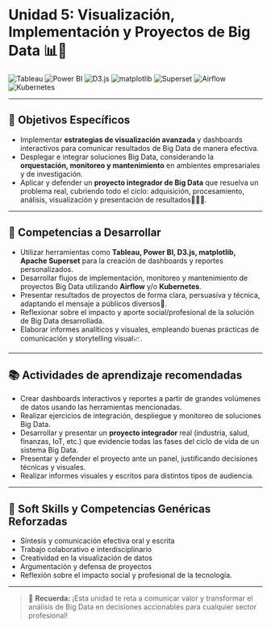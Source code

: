 
# Unidad 5: Visualización, Implementación y Proyectos de Big Data 📊🚀

![Tableau](https://img.shields.io/badge/Tableau-E97627?logo=tableau&logoColor=white)
![Power BI](https://img.shields.io/badge/Power%20BI-F2C811?logo=powerbi&logoColor=black)
![D3.js](https://img.shields.io/badge/D3.js-F9A03C?logo=d3dotjs&logoColor=white)
![matplotlib](https://img.shields.io/badge/matplotlib-006699?logo=python&logoColor=white)
![Superset](https://img.shields.io/badge/Superset-1A73E8?logo=apacheairflow&logoColor=white)
![Airflow](https://img.shields.io/badge/Airflow-017CEE?logo=apacheairflow&logoColor=white)
![Kubernetes](https://img.shields.io/badge/Kubernetes-326CE5?logo=kubernetes&logoColor=white)

---

## 🎯 Objetivos Específicos

- Implementar **estrategias de visualización avanzada** y dashboards interactivos para comunicar resultados de Big Data de manera efectiva.
- Desplegar e integrar soluciones Big Data, considerando la **orquestación, monitoreo y mantenimiento** en ambientes empresariales y de investigación.
- Aplicar y defender un **proyecto integrador de Big Data** que resuelva un problema real, cubriendo todo el ciclo: adquisición, procesamiento, análisis, visualización y presentación de resultados👩‍💻📝.

---

## 🏅 Competencias a Desarrollar

- Utilizar herramientas como **Tableau, Power BI, D3.js, matplotlib, Apache Superset** para la creación de dashboards y reportes personalizados.
- Desarrollar flujos de implementación, monitoreo y mantenimiento de proyectos Big Data utilizando **Airflow** y/o **Kubernetes**.
- Presentar resultados de proyectos de forma clara, persuasiva y técnica, adaptando el mensaje a públicos diversos🎤.
- Reflexionar sobre el impacto y aporte social/profesional de la solución de Big Data desarrollada.
- Elaborar informes analíticos y visuales, empleando buenas prácticas de comunicación y storytelling visual📈.

---

## 📚 Actividades de aprendizaje recomendadas

- Crear dashboards interactivos y reportes a partir de grandes volúmenes de datos usando las herramientas mencionadas.
- Realizar ejercicios de integración, despliegue y monitoreo de soluciones Big Data.
- Desarrollar y presentar un **proyecto integrador** real (industria, salud, finanzas, IoT, etc.) que evidencie todas las fases del ciclo de vida de un sistema Big Data.
- Presentar y defender el proyecto ante un panel, justificando decisiones técnicas y visuales.
- Realizar informes visuales y escritos para distintos tipos de audiencia.

---

## 🤝 Soft Skills y Competencias Genéricas Reforzadas

- Síntesis y comunicación efectiva oral y escrita
- Trabajo colaborativo e interdisciplinario
- Creatividad en la visualización de datos
- Argumentación y defensa de proyectos
- Reflexión sobre el impacto social y profesional de la tecnología.

---

> 🌟 **Recuerda:** ¡Esta unidad te reta a comunicar valor y transformar el análisis de Big Data en decisiones accionables para cualquier sector profesional!

